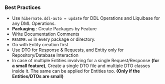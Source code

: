### Best Practices

- Use `hibernate.ddl-auto = update` for DDL Operations and Liquibase for any DML Operations.
- **Packaging** : Create Packages by Feature
- Write Documentation Comments
- `README.md` in every package or directory.
- Go with Entity creation first
- Use DTO for Response & Requests, and Entity only for Repository/Database Interaction
- In case of multiple Entities involving for a single Request/Response **(for a small feature)**, Create a single DTO file and multiple DTO classes inside it. The same can be applied for Entities too. **(Only if the Entities/DTOs are small)** 